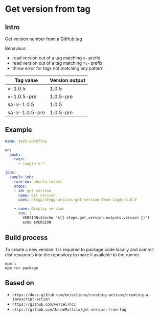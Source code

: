 # Get version from tag

## Intro

Get version number from a GitHub tag

Behaviour:
- read version out of a tag matching `v-` prefix
- read version out of a tag matching `*v-` prefix
- throw error for tags not matching any pattern

| Tag value        | Version output  |
| ---------------- | --------------- |
| v-1.0.5          | 1.0.5           |
| v-1.0.5-pre      | 1.0.5-pre       |
| sa-v-1.0.5       | 1.0.5           |
| sa-v-1.0.5-pre   | 1.0.5-pre       |

## Example

```yaml
name: test-workflow

on:
  push:
    tags:
      - sample-v-*

jobs:
  sample-job:
    runs-on: ubuntu-latest
    steps:
    - id: get_version
      name: Get version
      uses: hfngg/hfngg-actions-get-version-from-tag@v-1.0.0

    - name: Display version
      run: |
        VERSION=$(echo "${{ steps.get_version.outputs.version }}")
        echo $VERSION
```

## Build process

To create a new version it is required to package 
code locally and commit dist resources into the repository 
to make it available to the runner.

```
npm i
npm run package
```

## Based on

- `https://docs.github.com/en/actions/creating-actions/creating-a-javascript-action`
- `https://github.com/vercel/ncc`
- `https://github.com/JanneMattila/get-version-from-tag`